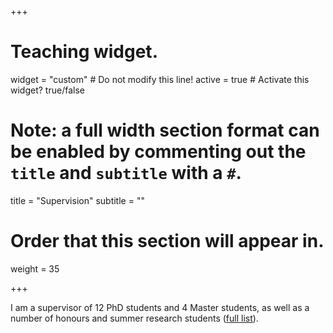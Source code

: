 +++
# Teaching widget.
widget = "custom"  # Do not modify this line!
active = true  # Activate this widget? true/false

# Note: a full width section format can be enabled by commenting out the `title` and `subtitle` with a `#`.
title = "Supervision"
subtitle = ""

# Order that this section will appear in.
weight = 35

+++

I am a supervisor of 12 PhD students and 4 Master students, as well as a number of honours and summer research students (<a href="/supervision/">full list</a>).




